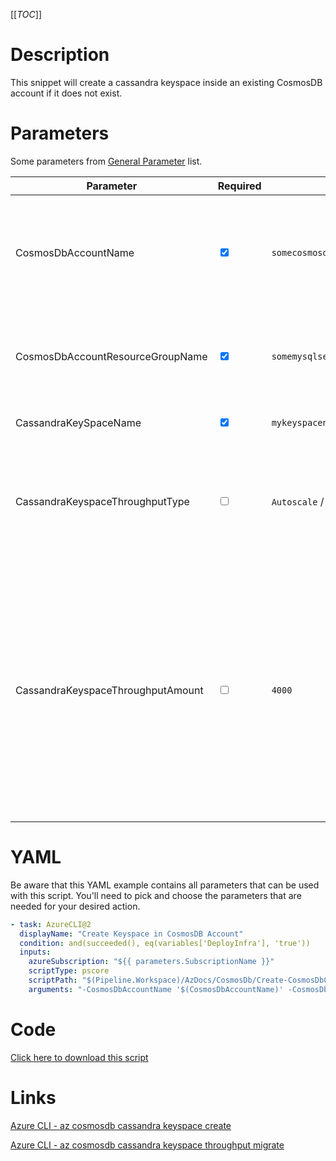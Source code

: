 [[_TOC_]]

# Description

This snippet will create a cassandra keyspace inside an existing CosmosDB account if it does not exist.

# Parameters

Some parameters from [General Parameter](/Azure/AzDocs-v1/Scripts) list.

| Parameter                         | Required                        | Example Value                               | Description                                                                                                                                                                                                                                          |
| --------------------------------- | ------------------------------- | ------------------------------------------- | ---------------------------------------------------------------------------------------------------------------------------------------------------------------------------------------------------------------------------------------------------- |
| CosmosDbAccountName               | <input type="checkbox" checked> | `somecosmosdb$(Release.EnvironmentName)`    | The name for the CosmosDB Account resource. It's recommended to use just alphanumerical characters and hyphens.                                                                                                                                      |
| CosmosDbAccountResourceGroupName  | <input type="checkbox" checked> | `somemysqlserver$(Release.EnvironmentName)` | The name of the resourcegroup you want your CosmosDB account to be created in                                                                                                                                                                        |
| CassandraKeySpaceName             | <input type="checkbox" checked> | `mykeyspacename`                            | The name of the keyspace to create.                                                                                                                                                                                                                  |
| CassandraKeyspaceThroughputType   | <input type="checkbox">         | `Autoscale` / `Manual`                      | The throughput type you want to specify for your keyspace. The options `Autoscale` and `Manual` are available.                                                                                                                                       |
| CassandraKeyspaceThroughputAmount | <input type="checkbox">         | `4000`                                      | The amount of RU's to specify per keyspace. When choosing `Autoscale` the range has to be between `4000 - 1000000` with increments of `1000` RU's. When choosing `Manual` the range has to be between `400 - 1000000` with increments of `100` RU's. |

# YAML

Be aware that this YAML example contains all parameters that can be used with this script. You'll need to pick and choose the parameters that are needed for your desired action.

```yaml
- task: AzureCLI@2
  displayName: "Create Keyspace in CosmosDB Account"
  condition: and(succeeded(), eq(variables['DeployInfra'], 'true'))
  inputs:
    azureSubscription: "${{ parameters.SubscriptionName }}"
    scriptType: pscore
    scriptPath: "$(Pipeline.Workspace)/AzDocs/CosmosDb/Create-CosmosDbCassandraKeyspace.ps1"
    arguments: "-CosmosDbAccountName '$(CosmosDbAccountName)' -CosmosDbAccountResourceGroupName '$(CosmosDbAccountResourceGroupName)' -CassandraKeySpaceName '$(CassandraKeySpaceName)' -CassandraKeyspaceThroughputType '$(CassandraKeyspaceThroughputType)' -CassandraKeyspaceThroughputAmount '$(CassandraKeyspaceThroughputAmount)'"
```

# Code

[Click here to download this script](../../../../src/CosmosDb/Create-CosmosDbCassandraKeyspace.ps1)

# Links

[Azure CLI - az cosmosdb cassandra keyspace create](https://docs.microsoft.com/en-us/cli/azure/cosmosdb/cassandra/keyspace?view=azure-cli-latest#az_cosmosdb_cassandra_keyspace_create)

[Azure CLI - az cosmosdb cassandra keyspace throughput migrate](https://docs.microsoft.com/en-us/cli/azure/cosmosdb/cassandra/keyspace/throughput?view=azure-cli-latest#az_cosmosdb_cassandra_keyspace_throughput_migrate)
